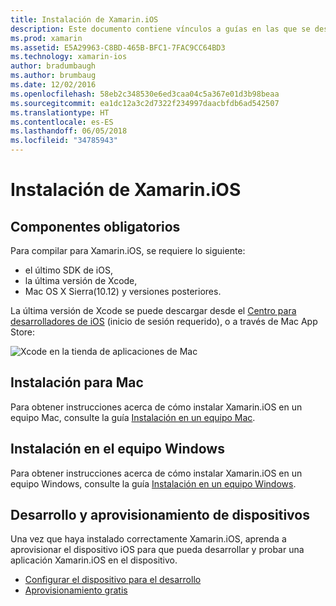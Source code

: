 ```yaml
---
title: Instalación de Xamarin.iOS
description: Este documento contiene vínculos a guías en las que se describe cómo instalar Xamarin.iOS en Mac y Windows y cómo aprovisionar un dispositivo para la realización de pruebas.
ms.prod: xamarin
ms.assetid: E5A29963-C8BD-465B-BFC1-7FAC9CC64BD3
ms.technology: xamarin-ios
author: bradumbaugh
ms.author: brumbaug
ms.date: 12/02/2016
ms.openlocfilehash: 58eb2c348530e6ed3caa04c5a367e01d3b98beaa
ms.sourcegitcommit: ea1dc12a3c2d7322f234997daacbfdb6ad542507
ms.translationtype: HT
ms.contentlocale: es-ES
ms.lasthandoff: 06/05/2018
ms.locfileid: "34785943"
---
```

# <a name="xamarinios-installation"></a>Instalación de Xamarin.iOS

## <a name="required-components"></a>Componentes obligatorios

Para compilar para Xamarin.iOS, se requiere lo siguiente:

-    el último SDK de iOS,
-    la última versión de Xcode,
-    Mac OS X Sierra(10.12) y versiones posteriores.

La última versión de Xcode se puede descargar desde el [Centro para desarrolladores de iOS](https://developer.apple.com/devcenter/ios/index.action#downloads) (inicio de sesión requerido), o a través de Mac App Store:

![](images/xcode.png "Xcode en la tienda de aplicaciones de Mac")

## <a name="mac-installation"></a>Instalación para Mac

Para obtener instrucciones acerca de cómo instalar Xamarin.iOS en un equipo Mac, consulte la guía [Instalación en un equipo Mac](https://docs.microsoft.com/visualstudio/mac/installation).


## <a name="windows-installation"></a>Instalación en el equipo Windows

Para obtener instrucciones acerca de cómo instalar Xamarin.iOS en un equipo Windows, consulte la guía [Instalación en un equipo Windows](~/ios/get-started/installation/windows/index.md).

## <a name="development-and-device-provisioning"></a>Desarrollo y aprovisionamiento de dispositivos

Una vez que haya instalado correctamente Xamarin.iOS, aprenda a aprovisionar el dispositivo iOS para que pueda desarrollar y probar una aplicación Xamarin.iOS en el dispositivo.

* [Configurar el dispositivo para el desarrollo](device-provisioning/index.md)
* [Aprovisionamiento gratis](~/ios/get-started/installation/device-provisioning/free-provisioning.md)
